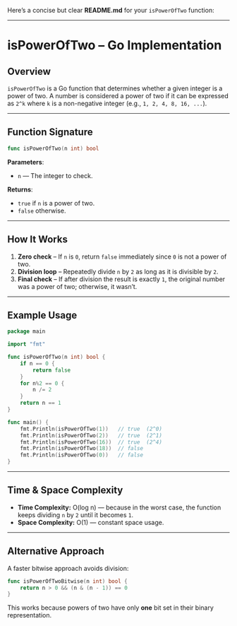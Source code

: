 Here’s a concise but clear **README.md** for your `isPowerOfTwo` function:

---

# isPowerOfTwo – Go Implementation

## Overview

`isPowerOfTwo` is a Go function that determines whether a given integer is a power of two.
A number is considered a power of two if it can be expressed as `2^k` where `k` is a non-negative integer (e.g., `1, 2, 4, 8, 16, ...`).

---

## Function Signature

```go
func isPowerOfTwo(n int) bool
```

**Parameters**:

* `n` — The integer to check.

**Returns**:

* `true` if `n` is a power of two.
* `false` otherwise.

---

## How It Works

1. **Zero check** – If `n` is `0`, return `false` immediately since `0` is not a power of two.
2. **Division loop** – Repeatedly divide `n` by `2` as long as it is divisible by `2`.
3. **Final check** – If after division the result is exactly `1`, the original number was a power of two; otherwise, it wasn’t.

---

## Example Usage

```go
package main

import "fmt"

func isPowerOfTwo(n int) bool {
    if n == 0 {
        return false
    }
    for n%2 == 0 {
        n /= 2
    }
    return n == 1
}

func main() {
    fmt.Println(isPowerOfTwo(1))   // true  (2^0)
    fmt.Println(isPowerOfTwo(2))   // true  (2^1)
    fmt.Println(isPowerOfTwo(16))  // true  (2^4)
    fmt.Println(isPowerOfTwo(18))  // false
    fmt.Println(isPowerOfTwo(0))   // false
}
```

---

## Time & Space Complexity

* **Time Complexity:** O(log n) — because in the worst case, the function keeps dividing `n` by `2` until it becomes `1`.
* **Space Complexity:** O(1) — constant space usage.

---

## Alternative Approach

A faster bitwise approach avoids division:

```go
func isPowerOfTwoBitwise(n int) bool {
    return n > 0 && (n & (n - 1)) == 0
}
```

This works because powers of two have only **one** bit set in their binary representation.

